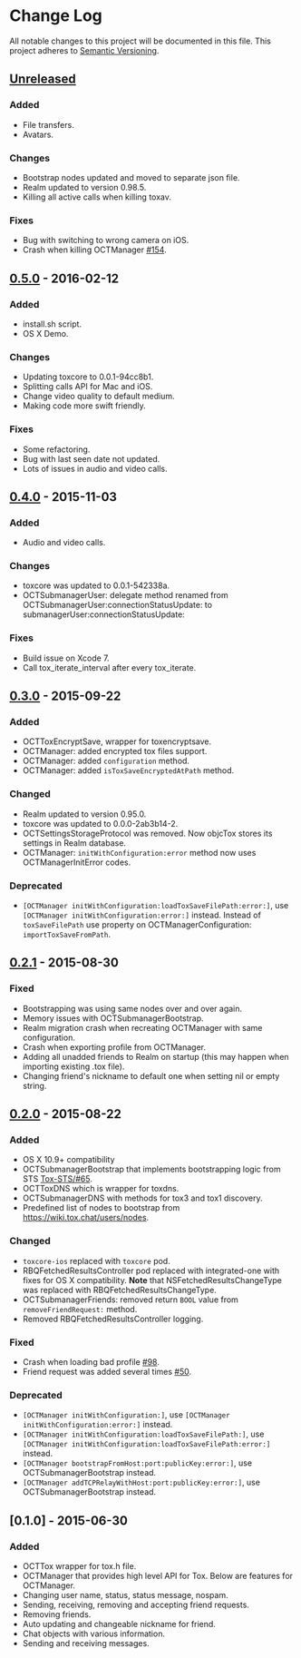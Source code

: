 # Change Log
All notable changes to this project will be documented in this file.
This project adheres to [Semantic Versioning](http://semver.org/).

## [Unreleased][unreleased]
### Added
- File transfers.
- Avatars.

### Changes
- Bootstrap nodes updated and moved to separate json file.
- Realm updated to version 0.98.5.
- Killing all active calls when killing toxav.

### Fixes
- Bug with switching to wrong camera on iOS.
- Crash when killing OCTManager [#154](https://github.com/Antidote-for-Tox/objcTox/issues/154).

## [0.5.0] - 2016-02-12
### Added
- install.sh script.
- OS X Demo.

### Changes
- Updating toxcore to 0.0.1-94cc8b1.
- Splitting calls API for Mac and iOS.
- Change video quality to default medium.
- Making code more swift friendly.

### Fixes
- Some refactoring.
- Bug with last seen date not updated.
- Lots of issues in audio and video calls.

## [0.4.0] - 2015-11-03
### Added
- Audio and video calls.

### Changes
- toxcore was updated to 0.0.1-542338a.
- OCTSubmanagerUser: delegate method renamed from OCTSubmanagerUser:connectionStatusUpdate: to submanagerUser:connectionStatusUpdate:

### Fixes
- Build issue on Xcode 7.
- Call tox_iterate_interval after every tox_iterate.

## [0.3.0] - 2015-09-22
### Added
- OCTToxEncryptSave, wrapper for toxencryptsave.
- OCTManager: added encrypted tox files support.
- OCTManager: added `configuration` method.
- OCTManager: added `isToxSaveEncryptedAtPath` method.

### Changed
- Realm updated to version 0.95.0.
- toxcore was updated to 0.0.0-2ab3b14-2.
- OCTSettingsStorageProtocol was removed. Now objcTox stores its settings in Realm database.
- OCTManager: `initWithConfiguration:error` method now uses OCTManagerInitError codes.

### Deprecated
- `[OCTManager initWithConfiguration:loadToxSaveFilePath:error:]`, use `[OCTManager initWithConfiguration:error:]` instead. Instead of `toxSaveFilePath` use property on OCTManagerConfiguration: `importToxSaveFromPath`.

## [0.2.1] - 2015-08-30
### Fixed
- Bootstrapping was using same nodes over and over again.
- Memory issues with OCTSubmanagerBootstrap.
- Realm migration crash when recreating OCTManager with same configuration.
- Crash when exporting profile from OCTManager.
- Adding all unadded friends to Realm on startup (this may happen when importing existing .tox file).
- Changing friend's nickname to default one when setting nil or empty string.

## [0.2.0] - 2015-08-22
### Added
- OS X 10.9+ compatibility
- OCTSubmanagerBootstrap that implements bootstrapping logic from STS [Tox-STS/#65](https://github.com/Tox/Tox-STS/pull/65/files).
- OCTToxDNS which is wrapper for toxdns.
- OCTSubmanagerDNS with methods for tox3 and tox1 discovery.
- Predefined list of nodes to bootstrap from https://wiki.tox.chat/users/nodes.

### Changed
- `toxcore-ios` replaced with `toxcore` pod.
- RBQFetchedResultsController pod replaced with integrated-one with fixes for OS X compatibility. **Note** that NSFetchedResultsChangeType was replaced with RBQFetchedResultsChangeType.
- OCTSubmanagerFriends: removed return `BOOL` value from `removeFriendRequest:` method.
- Removed RBQFetchedResultsController logging.

### Fixed
- Crash when loading bad profile [#98](https://github.com/Antidote-for-Tox/objcTox/issues/98).
- Friend request was added several times [#50](https://github.com/Antidote-for-Tox/objcTox/issues/50).

### Deprecated
- `[OCTManager initWithConfiguration:]`, use `[OCTManager initWithConfiguration:error:]` instead.
- `[OCTManager initWithConfiguration:loadToxSaveFilePath:]`, use `[OCTManager initWithConfiguration:loadToxSaveFilePath:error:]` instead.
- `[OCTManager bootstrapFromHost:port:publicKey:error:]`, use OCTSubmanagerBootstrap instead.
- `[OCTManager addTCPRelayWithHost:port:publicKey:error:]`, use OCTSubmanagerBootstrap instead.

## [0.1.0] - 2015-06-30
### Added
- OCTTox wrapper for tox.h file.
- OCTManager that provides high level API for Tox. Below are features for OCTManager.
- Changing user name, status, status message, nospam.
- Sending, receiving, removing and accepting friend requests.
- Removing friends.
- Auto updating and changeable nickname for friend.
- Chat objects with various information.
- Sending and receiving messages.

[unreleased]: https://github.com/Antidote-for-Tox/objcTox/compare/0.5.0...master
[0.5.0]: https://github.com/Antidote-for-Tox/objcTox/compare/0.4.0...0.5.0
[0.4.0]: https://github.com/Antidote-for-Tox/objcTox/compare/0.3.0...0.4.0
[0.3.0]: https://github.com/Antidote-for-Tox/objcTox/compare/0.2.1...0.3.0
[0.2.1]: https://github.com/Antidote-for-Tox/objcTox/compare/0.2.0...0.2.1
[0.2.0]: https://github.com/Antidote-for-Tox/objcTox/compare/0.1.0...0.2.0
